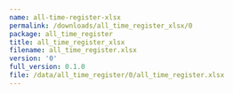 ```yaml
---
name: all-time-register-xlsx
permalink: /downloads/all_time_register_xlsx/0
package: all_time_register
title: all_time_register_xlsx
filename: all_time_register.xlsx
version: '0'
full_version: 0.1.0
file: /data/all_time_register/0/all_time_register.xlsx
---
```

